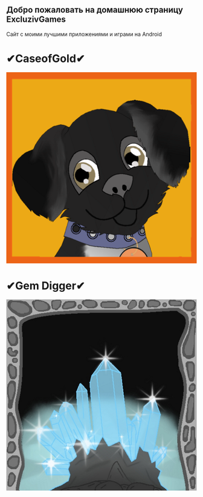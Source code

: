 ## Добро пожаловать на домашнюю страницу ExcluzivGames
Сайт с моими лучшими приложениями и играми на Android
# ✔CaseofGold✔
![alt text](ava_umka.png "✔CaseofGold✔")
# ✔Gem Digger✔
![alt text](ikon.png "✔Gem Digger✔")

